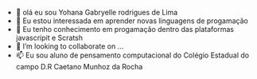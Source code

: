 - 👋 olá eu sou Yohana Gabryelle rodrigues de Lima 
- 👀 Eu estou interessada em aprender novas linguagens de progamação 
- 🌱 Eu tenho conhecimento em progamação dentro das plataformas javascripit e Scratsh 
- 💞️ I’m looking to collaborate on ...
- 📫 Eu sou aluno de pensamento computacional do Colégio Estadual do campo D.R Caetano Munhoz da Rocha 

<!---
yohana1303/yohana1303 is a ✨ special ✨ repository because its `README.md` (this file) appears on your GitHub profile.
You can click the Preview link to take a look at your changes.
--->
